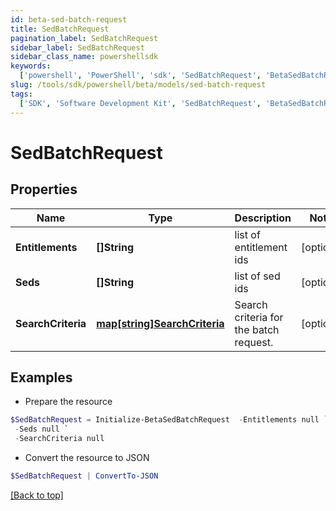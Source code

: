 ```yaml
---
id: beta-sed-batch-request
title: SedBatchRequest
pagination_label: SedBatchRequest
sidebar_label: SedBatchRequest
sidebar_class_name: powershellsdk
keywords:
  ['powershell', 'PowerShell', 'sdk', 'SedBatchRequest', 'BetaSedBatchRequest']
slug: /tools/sdk/powershell/beta/models/sed-batch-request
tags:
  ['SDK', 'Software Development Kit', 'SedBatchRequest', 'BetaSedBatchRequest']
---
```


# SedBatchRequest

## Properties

| Name | Type | Description | Notes |
| --- | --- | --- | --- |
| **Entitlements** | **[]String** | list of entitlement ids | [optional] |
| **Seds** | **[]String** | list of sed ids | [optional] |
| **SearchCriteria** | [**map[string]SearchCriteria**](search-criteria) | Search criteria for the batch request. | [optional] |

## Examples

- Prepare the resource

```powershell
$SedBatchRequest = Initialize-BetaSedBatchRequest  -Entitlements null `
 -Seds null `
 -SearchCriteria null
```

- Convert the resource to JSON

```powershell
$SedBatchRequest | ConvertTo-JSON
```

[[Back to top]](#)
